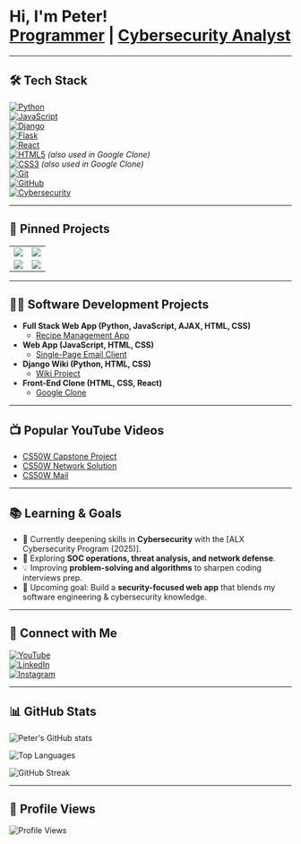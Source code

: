 <h1>
  Hi, I'm Peter! <br/>
  <a href="https://github.com/pgatundu">Programmer</a> | 
  <a href="https://www.linkedin.com/in/peter-gatundu-66a694304/">Cybersecurity Analyst</a>
</h1>

---

## 🛠 Tech Stack
[![Python](https://img.shields.io/badge/Python-3776AB?style=for-the-badge&logo=python&logoColor=white)](https://github.com/pgatundu/recipe_project)  
[![JavaScript](https://img.shields.io/badge/JavaScript-F7DF1E?style=for-the-badge&logo=javascript&logoColor=black)](https://github.com/pgatundu/Mail)  
[![Django](https://img.shields.io/badge/Django-092E20?style=for-the-badge&logo=django&logoColor=white)](https://github.com/pgatundu/Networking)  
[![Flask](https://img.shields.io/badge/Flask-000000?style=for-the-badge&logo=flask&logoColor=white)](https://github.com/pgatundu/recipe_project)  
[![React](https://img.shields.io/badge/React-20232A?style=for-the-badge&logo=react&logoColor=61DAFB)](https://github.com/pgatundu/google_clone)  
[![HTML5](https://img.shields.io/badge/HTML5-E34F26?style=for-the-badge&logo=html5&logoColor=white)](https://github.com/pgatundu/Mail) *(also used in Google Clone)*  
[![CSS3](https://img.shields.io/badge/CSS3-1572B6?style=for-the-badge&logo=css3&logoColor=white)](https://github.com/pgatundu/Mail) *(also used in Google Clone)*  
[![Git](https://img.shields.io/badge/Git-F05032?style=for-the-badge&logo=git&logoColor=white)](https://github.com/pgatundu)  
[![GitHub](https://img.shields.io/badge/GitHub-181717?style=for-the-badge&logo=github&logoColor=white)](https://github.com/pgatundu)  
[![Cybersecurity](https://img.shields.io/badge/Cybersecurity-2E8B57?style=for-the-badge&logo=datadog&logoColor=white)](https://github.com/pgatundu/Networking)  

---

## 📌 Pinned Projects
<table>
  <tr>
    <td>
      <a href="https://github.com/pgatundu/recipe_project" title="A full-stack Django app for uploading, searching, and rating recipes with real-time AJAX features.">
        <img src="https://github-readme-stats.vercel.app/api/pin/?username=pgatundu&repo=recipe_project&theme=tokyonight" />
      </a>
    </td>
    <td>
      <a href="https://github.com/pgatundu/Networking" title="A Django social media app with authentication, posts, likes, follows, and personalized feeds.">
        <img src="https://github-readme-stats.vercel.app/api/pin/?username=pgatundu&repo=Networking&theme=tokyonight" />
      </a>
    </td>
  </tr>
  <tr>
    <td>
      <a href="https://github.com/pgatundu/Mail" title="A single-page email client built with JavaScript, HTML, and CSS, featuring inbox, archive, and reply.">
        <img src="https://github-readme-stats.vercel.app/api/pin/?username=pgatundu&repo=Mail&theme=tokyonight" />
      </a>
    </td>
    <td>
      <a href="https://github.com/pgatundu/Commerce" title="A Django-powered e-commerce auction site with bidding, comments, categories, and watchlist support.">
        <img src="https://github-readme-stats.vercel.app/api/pin/?username=pgatundu&repo=Commerce&theme=tokyonight" />
      </a>
    </td>
  </tr>
</table>

---

## 👨‍💻 Software Development Projects
- **Full Stack Web App (Python, JavaScript, AJAX, HTML, CSS)**  
  - [Recipe Management App](https://github.com/pgatundu/recipe_project)
- **Web App (JavaScript, HTML, CSS)**  
  - [Single-Page Email Client](https://github.com/pgatundu/Mail)
- **Django Wiki (Python, HTML, CSS)**  
  - [Wiki Project](https://github.com/pgatundu/Wiki)
- **Front-End Clone (HTML, CSS, React)**  
  - [Google Clone](https://github.com/pgatundu/google_clone)

---

## 📺 Popular YouTube Videos
- [CS50W Capstone Project](https://www.youtube.com/watch?v=3dGPWkrxVtM)  
- [CS50W Network Solution](https://www.youtube.com/watch?v=bkHckVb3fMQ&t=25s)  
- [CS50W Mail](https://www.youtube.com/watch?v=2ew8CA6BR0s&t=10s)  

---

## 📚 Learning & Goals
- 🌱 Currently deepening skills in **Cybersecurity** with the [ALX Cybersecurity Program (2025)].  
- 🔐 Exploring **SOC operations, threat analysis, and network defense**.  
- 💡 Improving **problem-solving and algorithms** to sharpen coding interviews prep.  
- 🚀 Upcoming goal: Build a **security-focused web app** that blends my software engineering & cybersecurity knowledge.  

---

## 🤳 Connect with Me
[![YouTube](https://img.shields.io/badge/YouTube-%23FF0000.svg?style=for-the-badge&logo=YouTube&logoColor=white)](https://www.youtube.com/@thepnesh)  
[![LinkedIn](https://img.shields.io/badge/LinkedIn-%230077B5.svg?style=for-the-badge&logo=linkedin&logoColor=white)](https://linkedin.com/in/peter-gatundu-66a694304/)  
[![Instagram](https://img.shields.io/badge/Instagram-%23E4405F.svg?style=for-the-badge&logo=Instagram&logoColor=white)](https://www.instagram.com/munenegatundu/)  

---

## 📊 GitHub Stats
![Peter's GitHub stats](https://github-readme-stats.vercel.app/api?username=pgatundu&show_icons=true&theme=tokyonight)

![Top Languages](https://github-readme-stats.vercel.app/api/top-langs/?username=pgatundu&layout=compact&theme=tokyonight)

![GitHub Streak](https://github-readme-streak-stats.herokuapp.com/?user=pgatundu&theme=tokyonight)

---

## 👀 Profile Views
![Profile Views](https://komarev.com/ghpvc/?username=pgatundu&color=blue&style=flat-square)
